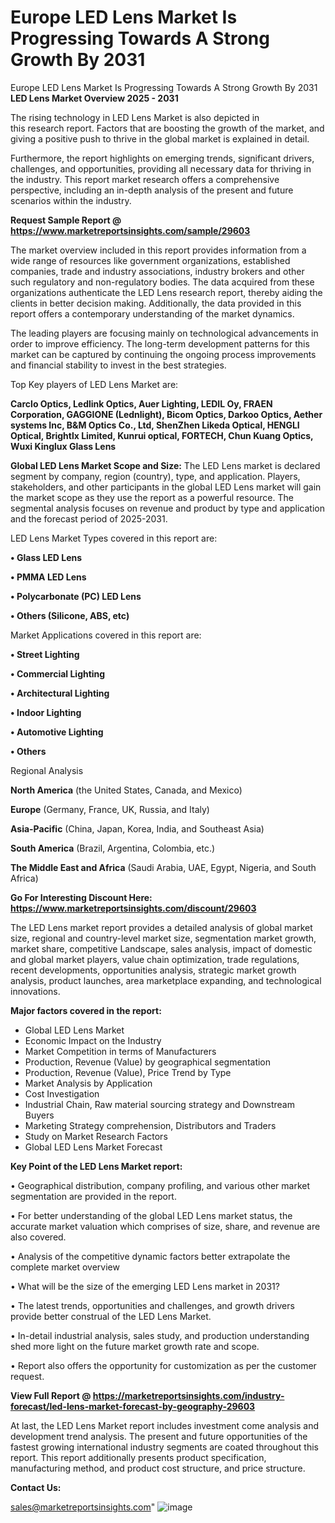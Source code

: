 # Europe LED Lens Market Is Progressing Towards A Strong Growth By 2031
Europe LED Lens Market Is Progressing Towards A Strong Growth By 2031
<Strong> LED Lens Market Overview 2025 - 2031</strong>

The rising technology in LED Lens Market is also depicted in this research report. Factors that are boosting the growth of the market, and giving a positive push to thrive in the global market is explained in detail.

Furthermore, the report highlights on emerging trends, significant drivers, challenges, and opportunities, providing all necessary data for thriving in the industry. This report market research offers a comprehensive perspective, including an in-depth analysis of the present and future scenarios within the industry.

<strong>Request Sample Report @ <a href=https://www.marketreportsinsights.com/sample/29603>https://www.marketreportsinsights.com/sample/29603</a></strong>

The market overview included in this report provides information from a wide range of resources like government organizations, established companies, trade and industry associations, industry brokers and other such regulatory and non-regulatory bodies. The data acquired from these organizations authenticate the LED Lens research report, thereby aiding the clients in better decision making. Additionally, the data provided in this report offers a contemporary understanding of the market dynamics.

The leading players are focusing mainly on technological advancements in order to improve efficiency. The long-term development patterns for this market can be captured by continuing the ongoing process improvements and financial stability to invest in the best strategies.

Top Key players of LED Lens Market are:

<strong>Carclo Optics, Ledlink Optics, Auer Lighting, LEDIL Oy, FRAEN Corporation, GAGGIONE (Lednlight), Bicom Optics, Darkoo Optics, Aether systems Inc, B&M Optics Co., Ltd, ShenZhen Likeda Optical, HENGLI Optical, Brightlx Limited, Kunrui optical, FORTECH, Chun Kuang Optics, Wuxi Kinglux Glass Lens</strong>

<strong><b>Global LED Lens Market Scope and Size:</b></strong>
The LED Lens market is declared segment by company, region (country), type, and application. Players, stakeholders, and other participants in the global LED Lens market will gain the market scope as they use the report as a powerful resource. The segmental analysis focuses on revenue and product by type and application and the forecast period of 2025-2031.

LED Lens Market Types covered in this report are:

<strong>• Glass LED Lens

• PMMA LED Lens

• Polycarbonate (PC) LED Lens

• Others (Silicone, ABS, etc)</strong>

Market Applications covered in this report are:

<strong>• Street Lighting

• Commercial Lighting

• Architectural Lighting

• Indoor Lighting

• Automotive Lighting

• Others</strong> 

Regional Analysis

<strong>North America</strong> (the United States, Canada, and Mexico)

<strong>Europe</strong> (Germany, France, UK, Russia, and Italy)

<strong>Asia-Pacific</strong> (China, Japan, Korea, India, and Southeast Asia)

<strong>South America</strong> (Brazil, Argentina, Colombia, etc.)

<strong>The Middle East and Africa</strong> (Saudi Arabia, UAE, Egypt, Nigeria, and South Africa)

<strong>Go For Interesting Discount Here: <a href=https://www.marketreportsinsights.com/discount/29603>https://www.marketreportsinsights.com/discount/29603</a></strong>

The LED Lens market report provides a detailed analysis of global market size, regional and country-level market size, segmentation market growth, market share, competitive Landscape, sales analysis, impact of domestic and global market players, value chain optimization, trade regulations, recent developments, opportunities analysis, strategic market growth analysis, product launches, area marketplace expanding, and technological innovations.

<strong><b>Major factors covered in the report:</b></strong>
<ul>
  <li>Global LED Lens Market </li>
  <li>Economic Impact on the Industry</li>
  <li>Market Competition in terms of Manufacturers</li>
  <li>Production, Revenue (Value) by geographical segmentation</li>
  <li>Production, Revenue (Value), Price Trend by Type</li>
  <li>Market Analysis by Application</li>
  <li>Cost Investigation</li>
  <li>Industrial Chain, Raw material sourcing strategy and Downstream Buyers</li>
  <li>Marketing Strategy comprehension, Distributors and Traders</li>
  <li>Study on Market Research Factors</li>
  <li>Global LED Lens Market Forecast</li>
</ul>

<strong><b>Key Point of the LED Lens Market report:</b></strong>

• Geographical distribution, company profiling, and various other market segmentation are provided in the report.

• For better understanding of the global LED Lens market status, the accurate market valuation which comprises of size, share, and revenue are also covered.

• Analysis of the competitive dynamic factors better extrapolate the complete market overview

• What will be the size of the emerging LED Lens market in 2031?

• The latest trends, opportunities and challenges, and growth drivers provide better construal of the LED Lens Market.

• In-detail industrial analysis, sales study, and production understanding shed more light on the future market growth rate and scope.

• Report also offers the opportunity for customization as per the customer request.

<strong><b>View Full Report @ <a href=https://marketreportsinsights.com/industry-forecast/led-lens-market-forecast-by-geography-29603>https://marketreportsinsights.com/industry-forecast/led-lens-market-forecast-by-geography-29603</a></b></strong>


At last, the LED Lens Market report includes investment come analysis and development trend analysis. The present and future opportunities of the fastest growing international industry segments are coated throughout this report. This report additionally presents product specification, manufacturing method, and product cost structure, and price structure.

<strong>Contact Us:</strong>

sales@marketreportsinsights.com"
![image](https://github.com/user-attachments/assets/430cf231-be9c-407d-827d-867a391f082d)
